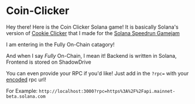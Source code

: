 # Coin-Clicker

Hey there! Here is the Coin Clicker Solana game! It is basically Solana's version of [Cookie Clicker](https://orteil.dashnet.org/cookieclicker/) that I made for the [Solana Speedrun Gamejam](https://solanaspeedrun.com/)

I am entering in the Fully On-Chain catagory!

And when I say *Fully* On-Chain, I mean it! Backend is written in Solana, Frontend is stored on ShadowDrive

You can even provide your RPC if you'd like! Just add in the `?rpc=` with your [encoded](https://www.urlencoder.org/) rpc url!

For Example:
`http://localhost:3000?rpc=https%3A%2F%2Fapi.mainnet-beta.solana.com`

